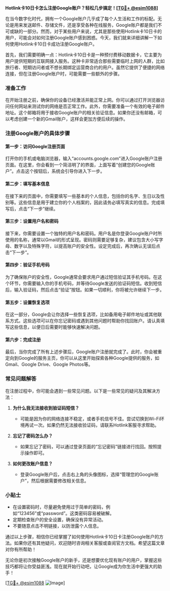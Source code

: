 **Hotlink卡10日卡怎么注册Google账户？轻松几步搞定！[[TG💪+ @esim1088](https://t.me/s/esim1088)]**

在当今数字化时代，拥有一个Google账户几乎成了每个人生活和工作的标配。无论是用来发送邮件、存储文件，还是享受各种在线服务，Google账户都是我们不可或缺的一部分。然而，对于某些用户来说，尤其是那些使用Hotlink卡10日卡的用户，可能会对如何注册Google账户感到困惑。今天，我们就来详细讲解一下如何使用Hotlink卡10日卡成功注册Google账户。

首先，我们需要明确一点：Hotlink卡10日卡是一种预付费移动数据卡，它主要为用户提供短期的互联网接入服务。这种卡非常适合那些需要临时上网的人群，比如旅行者、短期访问者或不想长期绑定运营商合约的用户。虽然它提供了便捷的网络连接，但在注册Google账户时，可能需要一些额外的步骤。

### 准备工作

在开始注册之前，确保你的设备已经激活并能正常上网。你可以通过打开浏览器访问任何网站来测试你的网络是否正常工作。此外，你需要准备一个有效的电子邮件地址。这个邮箱将用于接收Google账户的相关验证信息。如果你还没有邮箱，可以考虑创建一个新的Gmail账户，这样会更加方便后续的操作。

### 注册Google账户的具体步骤

#### 第一步：访问Google注册页面

打开你的手机或电脑浏览器，输入“accounts.google.com”进入Google账户注册页面。在这里，你会看到一个简洁明了的界面，上面写着“创建您的Google账户”。点击这个按钮后，系统会引导你进入下一步。

#### 第二步：填写基本信息

在接下来的页面中，你需要填写一些基本的个人信息，包括你的名字、生日以及性别等。这些信息是用于建立你的个人档案的，因此请务必填写真实的信息。完成填写后，点击“下一步”继续。

#### 第三步：设置用户名和密码

接下来，你需要设置一个独特的用户名和密码。用户名是你登录Google账户时所使用的名称，通常以Gmail的形式呈现。密码则需要足够复杂，建议包含大小写字母、数字以及特殊字符，以提高账户的安全性。设定完成后，再次确认无误后点击“下一步”。

#### 第四步：验证手机号码

为了确保账户的安全性，Google通常会要求用户通过短信验证其手机号码。在这个环节，你需要输入你的手机号码，并等待Google发送的验证码短信。收到短信后，输入验证码，然后点击“验证”按钮。如果一切顺利，你将被允许继续下一步。

#### 第五步：设置恢复选项

在这一部分，Google会让你选择一些恢复选项，比如备用电子邮件地址或其他联系方式。这些选项可以在你忘记密码或遇到其他问题时帮助你找回账户。请认真填写这些信息，以便日后需要时能够快速解决问题。

#### 第六步：完成注册

最后，当你完成了所有上述步骤后，Google账户注册就完成了。此时，你会被重定向到Google的服务主页，你可以从这里开始探索各种Google提供的服务，如Gmail、Google Drive、Google Photos等。

### 常见问题解答

在注册过程中，你可能会遇到一些常见问题。以下是一些常见的疑问及其解决方法：

1. **为什么我无法接收到验证码短信？**
   - 可能是因为你的网络连接不稳定，或者手机信号不佳。尝试切换到Wi-Fi环境再试一次。如果仍然无法接收验证码，请联系Hotlink客服寻求帮助。

2. **忘记了密码怎么办？**
   - 如果忘记了密码，可以通过登录页面的“忘记密码”链接进行找回。按照提示操作即可。

3. **如何更改账户信息？**
   - 登录Google账户后，点击右上角的头像图标，选择“管理您的Google账户”，然后根据需要修改相关信息。

### 小贴士

- 在设置密码时，尽量避免使用过于简单的密码，例如“123456”或“password”。这类密码容易被破解。
- 定期检查账户的安全设置，确保没有异常活动。
- 不要随意点击不明链接，以防泄露个人信息。

通过以上步骤，相信你已经掌握了如何使用Hotlink卡10日卡注册Google账户的方法。如果你还有其他疑问，欢迎随时咨询相关客服或查阅官方文档。希望这篇文章对你有所帮助！

无论你是初次接触Google账户的新手，还是想要优化现有账户的用户，掌握这些技巧都将让你受益匪浅。现在就开始行动吧，让Google成为你生活中更强大的助手！

[[TG💪+ @esim1088](https://t.me/s/esim1088) ![Image](https://i.postimg.cc/4NQfJmqS/Snipaste-2025-05-13-00-14-12.png)]